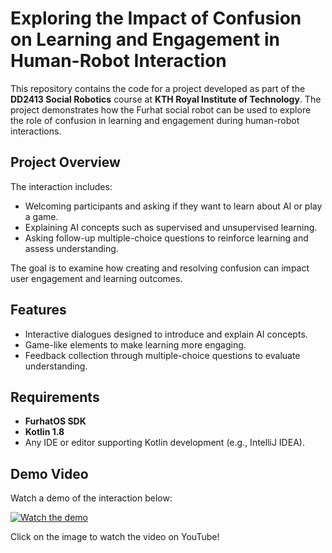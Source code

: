# Exploring the Impact of Confusion on Learning and Engagement in Human-Robot Interaction

This repository contains the code for a project developed as part of the **DD2413 Social Robotics** course at **KTH Royal Institute of Technology**. The project demonstrates how the Furhat social robot can be used to explore the role of confusion in learning and engagement during human-robot interactions.

## Project Overview
The interaction includes:
- Welcoming participants and asking if they want to learn about AI or play a game.
- Explaining AI concepts such as supervised and unsupervised learning.
- Asking follow-up multiple-choice questions to reinforce learning and assess understanding.

The goal is to examine how creating and resolving confusion can impact user engagement and learning outcomes.

## Features
- Interactive dialogues designed to introduce and explain AI concepts.
- Game-like elements to make learning more engaging.
- Feedback collection through multiple-choice questions to evaluate understanding.

## Requirements
- **FurhatOS SDK**
- **Kotlin 1.8**
- Any IDE or editor supporting Kotlin development (e.g., IntelliJ IDEA).

## Demo Video

Watch a demo of the interaction below:

[![Watch the demo](https://img.youtube.com/vi/3kywVuTSIVo/0.jpg)](https://youtu.be/3kywVuTSIVo)

Click on the image to watch the video on YouTube!